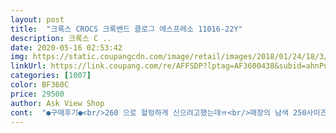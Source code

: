 ```yaml
---
layout: post 
title:  "크록스 CROCS 크록밴드 클로그 에스프레소 11016-22Y" 
description: 크록스 C ..
date: 2020-05-16 02:53:42 
img: https://static.coupangcdn.com/image/retail/images/2018/01/24/18/3/c9868cbe-454a-48c4-ad9c-3c3933ef7fc3.jpg 
linkUrl: https://link.coupang.com/re/AFFSDP?lptag=AF3600438&subid=ahnPublicAsk&pageKey=62626636&itemId=213692589&vendorItemId=70537005035&traceid=V0-113-309037725cf95a5d 
categories: [1007] 
color: BF360C 
price: 29500 
author: Ask View Shop 
cont:  "●구매후기●<br/>260 으로 헐렁하게 신으려고했는데ㅠ<br/>매장의 남색 250사이즈와 신은 상태가 같습니다ㅠ<br/>발등에 살많고 평발이거나 볼 넓으면 사이즈는 무조건 업해서 신으셔야합니다.<br/>정품이라 강조하시니 맞겠죠.<br/>ㅎ<br/>발등이 살이 많고 발볼이 무쟈게 넓어서 235사이즈인데 크게 신거든요ㅠㅠ그래서 매장에서도 250정도 신으니 너무 딱맞아<br/>상품  잘받았구요  원했던 색상이라  너무 기분좋네요<br/>신발은 귀엽고 예쁩니다<br/>원래 240245 정도신고요.<br/><br/>잘 신을께요^^<br/>저의 경우는 2사이즈 업 했고요.<br/><br/>제가 발 사이즈가 좀  특이하긴합니다만 이 신발 사이즈가 너어무 작게 나온건지ㅠㅠ<br/>참고로 두아들은 3년전에 290을 오프매장에서 5만윈대주고 샀고요.<br/>신발은 다들 편하게 잘신고있어요.<br/><br/>최소 2주이상을 발사이즈때문에 고민하다가 결국 얼굴 철판깔고 오프라인 매장에서 신발을 신었습니다.<br/><br/>평소265 상품평보고 270샀는데 270정싸이즈 인것처럼 똭맞아요 크기살짝아쉽습니다.<br/>계속신음 상관없구요.<br/>싸이즈잘선택하시면 신발은 좋아요.<br/><br/>" 
---
```

